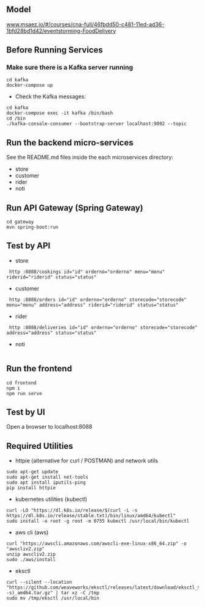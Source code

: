 # 

## Model
www.msaez.io/#/courses/cna-full/46fbdd50-c481-11ed-ad36-1bfd28bd1d42/eventstorming-FoodDelivery

## Before Running Services
### Make sure there is a Kafka server running
```
cd kafka
docker-compose up
```
- Check the Kafka messages:
```
cd kafka
docker-compose exec -it kafka /bin/bash
cd /bin
./kafka-console-consumer --bootstrap-server localhost:9092 --topic
```

## Run the backend micro-services
See the README.md files inside the each microservices directory:

- store
- customer
- rider
- noti


## Run API Gateway (Spring Gateway)
```
cd gateway
mvn spring-boot:run
```

## Test by API
- store
```
 http :8088/cookings id="id" orderno="orderno" menu="menu" riderid="riderid" status="status" 
```
- customer
```
 http :8088/orders id="id" orderno="orderno" storecode="storecode" menu="menu" address="address" riderid="riderid" status="status" 
```
- rider
```
 http :8088/deliveries id="id" orderno="orderno" storecode="storecode" address="address" status="status" 
```
- noti
```
```


## Run the frontend
```
cd frontend
npm i
npm run serve
```

## Test by UI
Open a browser to localhost:8088

## Required Utilities

- httpie (alternative for curl / POSTMAN) and network utils
```
sudo apt-get update
sudo apt-get install net-tools
sudo apt install iputils-ping
pip install httpie
```

- kubernetes utilities (kubectl)
```
curl -LO "https://dl.k8s.io/release/$(curl -L -s https://dl.k8s.io/release/stable.txt)/bin/linux/amd64/kubectl"
sudo install -o root -g root -m 0755 kubectl /usr/local/bin/kubectl
```

- aws cli (aws)
```
curl "https://awscli.amazonaws.com/awscli-exe-linux-x86_64.zip" -o "awscliv2.zip"
unzip awscliv2.zip
sudo ./aws/install
```

- eksctl 
```
curl --silent --location "https://github.com/weaveworks/eksctl/releases/latest/download/eksctl_$(uname -s)_amd64.tar.gz" | tar xz -C /tmp
sudo mv /tmp/eksctl /usr/local/bin
```

